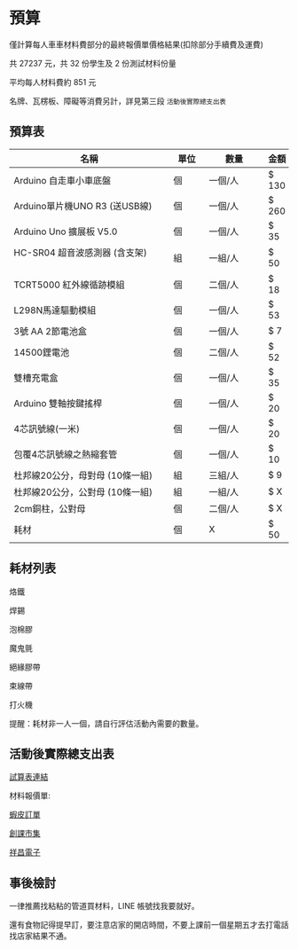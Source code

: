 # 預算

僅計算每人車車材料費部分的最終報價單價格結果(扣除部分手續費及運費)

共 27237 元，共 32 份學生及 2 份測試材料份量

平均每人材料費約 851 元

名牌、瓦楞板、障礙等消費另計，詳見第三段 `活動後實際總支出表`

## 預算表

| 名稱                         　　　 | 單位　  | 數量　　　  | 金額　   |
| --------------------------------- | ------ | --------- | ------- |
| Arduino 自走車小車底盤　　　　　　　　　| 個　　  | 一個/人　　 | $ 130   |
| Arduino單片機UNO R3 (送USB線)　　　  | 個　　  | 一個/人　　 | $ 260   |
| Arduino Uno 擴展板 V5.0　　　　　    | 個　　  | 一個/人　　 | $ 35    |
| HC-SR04 超音波感測器 (含支架)     　　| 組　　  | 一組/人　　 | $ 50    |
| TCRT5000 紅外線循跡模組　　　　       | 個　　  | 二個/人　　 | $ 18    |
| L298N馬達驅動模組　　　　　　　　      | 個　　  | 一個/人　　 | $ 53    |
| 3號 AA 2節電池盒　　　　　　　　　     | 個　　  | 一個/人　　 | $ 7     |
| 14500鋰電池　　　　　　　　　　　　　　 | 個　　  | 二個/人　　 | $ 52    |
| 雙槽充電盒　　　　　　　　　　　　      | 個　　  | 一個/人　　 | $ 35    |
| Arduino 雙軸按鍵搖桿      　　　　　　| 個　　  | 一個/人　　 | $ 20    |
| 4芯訊號線(一米)　　　　　　　　　      | 個　　  | 一個/人　　 | $ 20    |
| 包覆4芯訊號線之熱縮套管　　　　        | 個　　  | 一個/人　　 | $ 10    |
| 杜邦線20公分，母對母 (10條一組)　　　  | 組　　  | 三組/人　　 | $ 9     |
| 杜邦線20公分，公對母 (10條一組)　　　  | 組　　  | 一組/人　　 | $ X     |
| 2cm銅柱，公對母　　　　　　　　　      | 個　　  | 二個/人　　 | $ X     |
| 耗材　　　　　　　　　　　　　　　　    | 個　　  | X　　　　　 | $ 50    |

## 耗材列表

烙鐵

焊錫

泡棉膠

魔鬼氈

絕緣膠帶

束線帶

打火機

提醒：耗材非一人一個，請自行評估活動內需要的數量。

## 活動後實際總支出表

[試算表連結](https://docs.google.com/spreadsheets/d/1j-uBSbgywdMKJgpgqU8eV2bZmismCz3mMM7yC0Apbmc/edit?usp=sharing)

材料報價單:

[蝦皮訂單](https://drive.google.com/file/d/1bPH2M1gDHv1p-5W4Q0PNQ17i4G-MqY5J/view?usp=sharing)

[創課市集](https://drive.google.com/file/d/1bEPA8-oFH44HBDllzQK20LxZXFnpQgMu/view?usp=drive_link)

[祥昌電子](https://drive.google.com/file/d/1MPJh3ZcN32HJm8-UJwBL9OWt9QW0K22l/view?usp=drive_link)

## 事後檢討

一律推薦找粘粘的管道買材料，LINE 帳號找我要就好。

還有食物記得提早訂，要注意店家的開店時間，不要上課前一個星期五才去打電話找店家結果不通。